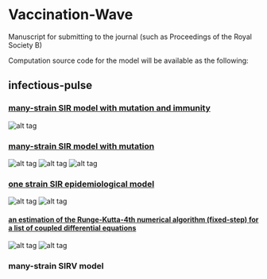 # Vaccination-Wave
Manuscript for submitting to the journal (such as Proceedings of the Royal Society B)

Computation source code for the model will be available as the following:

## infectious-pulse
### [many-strain SIR model with mutation and immunity](http://nbviewer.ipython.org/github/alvason/infectious-pulse/blob/master/sir-array/sir_array_cross_immunity.ipynb)
![alt tag](https://github.com/alvason/infectious-pulse/blob/master/sir-array/figure/infectious-pulse-mutation-immunity-discrete.png)
### [many-strain SIR model with mutation](http://nbviewer.ipython.org/github/alvason/infectious-pulse/blob/master/sir-array/sir_array_mutation.ipynb)
![alt tag](https://github.com/alvason/infectious-pulse/blob/master/sir-array/figure/infectious-pulse-mutation-continuous.png)
![alt tag](https://github.com/alvason/infectious-pulse/blob/master/sir-array/figure/infectious-pulse-mutation-discrete.png)
![alt tag](https://github.com/alvason/infectious-pulse/blob/master/sir-array/figure/many-strain-SIR.png)
### [one strain SIR epidemiological model](http://nbviewer.ipython.org/github/alvason/infectious-pulse/blob/master/sir/sir.ipynb)
![alt tag](https://github.com/alvason/infectious-pulse/blob/master/sir/figure/sir.png)
![alt tag](https://github.com/alvason/infectious-pulse/blob/master/sir/figure/revivalSIR.png)
#### [an estimation of the Runge-Kutta-4th numerical algorithm (fixed-step) for a list of coupled differential equations](http://nbviewer.ipython.org/github/alvason/infectious-pulse/blob/master/sir/runge_kutta.ipynb)
![alt tag](https://github.com/alvason/infectious-pulse/blob/master/sir/figure/effectivenessRK4.png)
![alt tag](https://github.com/alvason/infectious-pulse/blob/master/sir/figure/errorRK4.png)
### many-strain SIRV model
